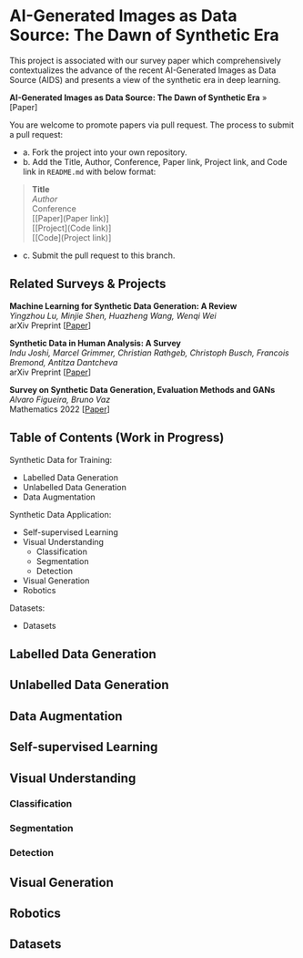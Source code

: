 # AI-Generated Images as Data Source: The Dawn of Synthetic Era
This project is associated with our survey paper which comprehensively contextualizes the advance of the recent AI-Generated Images as Data Source (AIDS) and presents a view of the synthetic era in deep learning.

**AI-Generated Images as Data Source: The Dawn of Synthetic Era** » [Paper]

You are welcome to promote papers via pull request.
The process to submit a pull request:
- a. Fork the project into your own repository.
- b. Add the Title, Author, Conference, Paper link, Project link, and Code link in `README.md` with below format:
>**Title**<br>
>*Author*<br>
>Conference  
>[[Paper](Paper link)]  
>[[Project](Code link)]  
>[[Code](Project link)]  
- c. Submit the pull request to this branch.

## Related Surveys & Projects
**Machine Learning for Synthetic Data Generation: A Review**  
*Yingzhou Lu, Minjie Shen, Huazheng Wang, Wenqi Wei*  
arXiv Preprint [[Paper](https://arxiv.org/abs/2302.04062)]

**Synthetic Data in Human Analysis: A Survey**  
*Indu Joshi, Marcel Grimmer, Christian Rathgeb, Christoph Busch, Francois Bremond, Antitza Dantcheva*  
arXiv Preprint [[Paper](https://arxiv.org/abs/2208.09191)]

**Survey on Synthetic Data Generation, Evaluation Methods and GANs**  
*Alvaro Figueira, Bruno Vaz*  
Mathematics 2022 [[Paper](https://www.mdpi.com/2227-7390/10/15/2733)]

## Table of Contents (Work in Progress)
Synthetic Data for Training:
- Labelled Data Generation
- Unlabelled Data Generation
- Data Augmentation

Synthetic Data Application:
- Self-supervised Learning
- Visual Understanding
  - Classification
  - Segmentation
  - Detection
- Visual Generation
- Robotics

Datasets:
- Datasets

## Labelled Data Generation

## Unlabelled Data Generation

## Data Augmentation

## Self-supervised Learning

## Visual Understanding

### Classification

### Segmentation

### Detection

## Visual Generation

## Robotics

## Datasets
